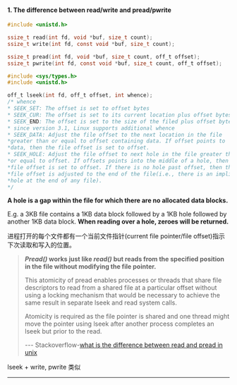 #### 1. The difference between read/write and pread/pwrite

```c
#include <unistd.h>

ssize_t read(int fd, void *buf, size_t count);
ssize_t write(int fd, const void *buf, size_t count);

ssize_t pread(int fd, void *buf, size_t count, off_t offset);
ssize_t pwrite(int fd, const void *buf, size_t count, off_t offset);
```

```c
#include <sys/types.h>
#include <unistd.h>

off_t lseek(int fd, off_t offset, int whence);
/* whence
* SEEK_SET: The offset is set to offset bytes
* SEEK_CUR: The offset is set to its current location plus offset bytes
* SEEK_END: The offset is set to the size of the filed plus offset bytes
* since version 3.1, Linux supports additional whence
* SEEK_DATA: Adjust the file offset to the next location in the file
*greater than or equal to offset containing data. If offset points to
*data, then the file offset is set to offset.
* SEEK_HOLE: Adjust the file offset to next hole in the file greater than
*or equal to offset. If offsets points into the middle of a hole, then the
*file offset is set to offset. If there is no hole past offset, then the 
*file offset is adjusted to the end of the file(i.e., there is an implicit
*hole at the end of any file).
*/
```

**A hole is a gap within the file for which there are no allocated data blocks.**  



E.g. a 3KB file contains a 1KB data block followed by a 1KB hole followed by another 1KB data block. **When reading over a hole, zeroes will be returned.**



进程打开的每个文件都有一个当前文件指针(current file pointer/file offset)指示下次读取和写入的位置。

> ***Pread()* works just like *read()* but reads from  the specified position in the file without modifying the file pointer.** 
> 
> This atomicity of pread  enables processes or threads that share file descriptors to read from a shared file at a particular offset without using a locking mechanism that would be necessary to achieve the same result in separate lseek and read system calls. 
> 
> Atomicity is required as the file pointer is shared and  one thread might move the pointer using lseek after another process completes an lseek but prior to the read.
> 
> --- Stackoverflow-[what is the difference between read and pread in unix](https://unix.stackexchange.com/questions/166569/is-partition-table-type-loop-a-good-or-bad-idea-on-btrfs)

lseek + write, pwrite 类似

---

